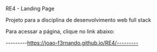 RE4 - Landing Page

Projeto para a disciplina de desenvolvimento web full stack

Para acessar a página, clique no link abaixo:

---------https://joao-f3rnando.github.io/RE4/---------
